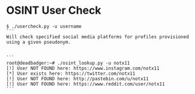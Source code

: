 OSINT User Check
===========

````
$ ./usercheck.py -u username
```
Will check specified social media platforms for profiles provisioned using a given pseudonym. 


```
root@deadbadger:~# ./osint_lookup.py -u notx11
[!] User NOT FOUND here: https://www.instagram.com/notx11
[*] User exists here: https://twitter.com/notx11
[!] User NOT FOUND here: http://pastebin.com/u/notx11
[!] User NOT FOUND here: https://www.reddit.com/user/notx11
```
